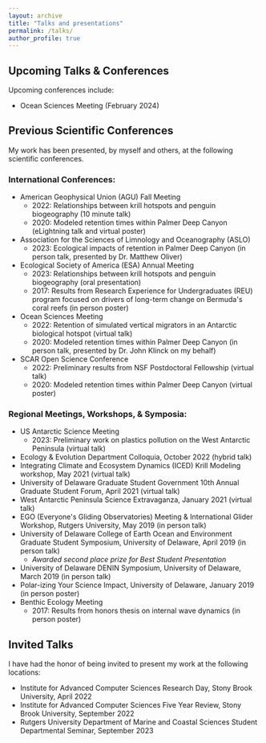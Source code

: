 ```yaml
---
layout: archive
title: "Talks and presentations"
permalink: /talks/
author_profile: true
---
```


## Upcoming Talks & Conferences
Upcoming conferences include: 
- Ocean Sciences Meeting (February 2024)

## Previous Scientific Conferences 
My work has been presented, by myself and others, at the following scientific conferences. 

### International Conferences:

- American Geophysical Union (AGU) Fall Meeting 
  - 2022: Relationships between krill hotspots and penguin biogeography (10 minute talk)
  - 2020: Modeled retention times within Palmer Deep Canyon (eLightning talk and virtual poster)
- Association for the Sciences of Limnology and Oceanography (ASLO)
  - 2023: Ecological impacts of retention in Palmer Deep Canyon (in person talk, presented by Dr. Matthew Oliver)
- Ecological Society of America (ESA) Annual Meeting
  - 2023: Relationships between krill hotspots and penguin biogeography (oral presentation)
  - 2017: Results from Research Experience for Undergraduates (REU) program focused on drivers of long-term change on Bermuda's coral reefs (in person poster)
- Ocean Sciences Meeting
  - 2022: Retention of simulated vertical migrators in an Antarctic biological hotspot (virtual talk)
  - 2020: Modeled retention times within Palmer Deep Canyon (in person talk, presented by Dr. John Klinck on my behalf)
- SCAR Open Science Conference 
  - 2022: Preliminary results from NSF Postdoctoral Fellowship (virtual talk)
  - 2020: Modeled retention times within Palmer Deep Canyon (virtual poster)

### Regional Meetings, Workshops, & Symposia: 
- US Antarctic Science Meeting
  - 2023: Preliminary work on plastics pollution on the West Antarctic Peninsula (virtual talk) 
- Ecology & Evolution Department Colloquia, October 2022 (hybrid talk)
- Integrating Climate and Ecosystem Dynamics (ICED) Krill Modeling workshop, May 2021 (virtual talk)
- University of Delaware Graduate Student Government 10th Annual Graduate Student Forum, April 2021 (virtual talk)
- West Antarctic Peninsula Science Extravaganza, January 2021 (virtual talk)
- EGO (Everyone's Gliding Observatories) Meeting & International Glider Workshop, Rutgers University, May 2019 (in person talk)
- University of Delaware College of Earth Ocean and Environment Graduate Student Symposium, University of Delaware, April 2019 (in person talk)
  - _Awarded second place prize for Best Student Presentation_
- University of Delaware DENIN Symposium, University of Delaware, March 2019 (in person talk)
- Polar-izing Your Science Impact, University of Delaware, January 2019 (in person poster)
- Benthic Ecology Meeting
  - 2017: Results from honors thesis on internal wave dynamics (in person poster)

## Invited Talks
I have had the honor of being invited to present my work at the following locations: 
- Institute for Advanced Computer Sciences Research Day, Stony Brook University, April 2022
- Institute for Advanced Computer Sciences Five Year Review, Stony Brook University, September 2022
- Rutgers University Department of Marine and Coastal Sciences Student Departmental Seminar, September 2023
